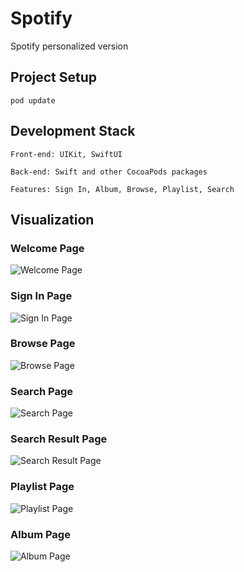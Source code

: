# Spotify
Spotify personalized version

## Project Setup
```
pod update
```


## Development Stack
```
Front-end: UIKit, SwiftUI

Back-end: Swift and other CocoaPods packages

Features: Sign In, Album, Browse, Playlist, Search
```


## Visualization

### Welcome Page
![Welcome Page](https://github.com/Yrh7383111/Spotify/blob/main/Visualizations/Welcome.png)

### Sign In Page
![Sign In Page](https://github.com/Yrh7383111/Spotify/blob/main/Visualizations/Sign%20In.png)

### Browse Page
![Browse Page](https://github.com/Yrh7383111/Spotify/blob/main/Visualizations/Browse.png)

### Search Page
![Search Page](https://github.com/Yrh7383111/Spotify/blob/main/Visualizations/Search.png)

### Search Result Page
![Search Result Page](https://github.com/Yrh7383111/Spotify/blob/main/Visualizations/Search%20Result.png)

### Playlist Page
![Playlist Page](https://github.com/Yrh7383111/Spotify/blob/main/Visualizations/Playlist.png)

### Album Page
![Album Page](https://github.com/Yrh7383111/Spotify/blob/main/Visualizations/Album.png)
